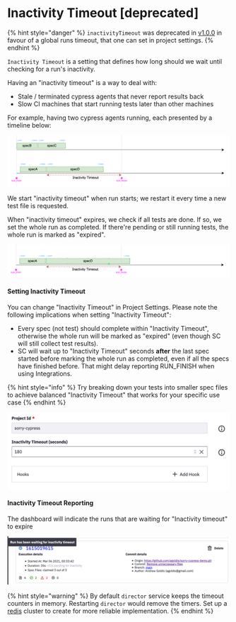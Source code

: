 # Inactivity Timeout \[deprecated\]

{% hint style="danger" %}
`inactivityTimeout` was deprecated in [v1.0.0](../development/changelog.md#1-0-0) in favour of a global runs timeout, that one can set in project settings. 
{% endhint %}

`Inactivity Timeout` is a setting that defines how long should we wait until checking for a run's inactivity.

Having an "inactivity timeout" is a way to deal with:

* Stale / terminated cypress agents that never report results back
* Slow CI machines that start running tests later than other machines

For example, having two cypress agents running, each presented by a timeline below:  

![](../.gitbook/assets/108978401-65a08280-763e-11eb-958b-36b036d41e19.png)

We start "inactivity timeout" when run starts; we restart it every time a new test file is requested. 

When "inactivity timeout" expires, we check if all tests are done. If so, we set the whole run as completed. If there're pending or still running tests, the whole run is marked as "expired".

![](../.gitbook/assets/108978420-6a653680-763e-11eb-8856-04ca6a5c7519.png)

#### Setting Inactivity Timeout

You can change "Inactivity Timeout" in Project Settings. Please note the following implications when setting "Inactivity Timeout":

* Every spec \(not test\) should complete within "Inactivity Timeout", otherwise the whole run will be marked as "expired" \(even though SC will still collect test results\). 
* SC will wait up to "Inactivity Timeout" seconds **after** the last spec started before marking the whole run as completed, even if all the specs have finished before. That might delay reporting RUN\_FINISH when using Integrations.

{% hint style="info" %}
Try breaking down your tests into smaller spec files to achieve balanced "Inactivity Timeout" that works for your specific use case
{% endhint %}

![](../.gitbook/assets/image.png)

#### Inactivity Timeout Reporting

The dashboard will indicate the runs that are waiting for "Inactivity timeout" to expire

![](../.gitbook/assets/image%20%281%29.png)

{% hint style="warning" %}
By default `director` service keeps the timeout counters in memory. Restarting `director` would remove the timers. Set up a [redis](../configuration/director-configuration.md#queue-configuration) cluster to create for more reliable implementation.
{% endhint %}

